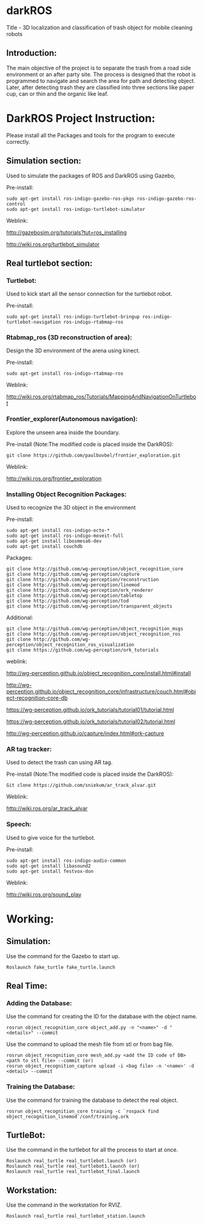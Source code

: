 # darkROS
Title - 3D localization and classification of trash object for mobile cleaning robots

## Introduction:
The main objective of the project is to separate the trash from a road side environment or an after party site. The process is designed that the robot is programmed to navigate and search the area for path and detecting object. Later, after detecting trash they are classified into three sections like paper cup, can or thin and the organic like leaf.

# DarkROS Project Instruction:
Please install all the Packages and tools for the program to execute correctly.
## Simulation section:
Used to simulate the packages of ROS and DarkROS using Gazebo,

Pre-install:
```
sudo apt-get install ros-indigo-gazebo-ros-pkgs ros-indigo-gazebo-ros-control
sudo apt-get install ros-indigo-turtlebot-simulator
```

Weblink:

http://gazebosim.org/tutorials?tut=ros_installing

http://wiki.ros.org/turtlebot_simulator

## Real turtlebot section:
### Turtlebot:
Used to kick start all the sensor connection for the turtlebot robot.

Pre-install:
```
sudo apt-get install ros-indigo-turtlebot-bringup ros-indigo-turtlebot-navigation ros-indigo-rtabmap-ros
```

### Rtabmap_ros (3D reconstruction of area):
Design the 3D environment of the arena using kinect.

Pre-install:
```
sudo apt-get install ros-indigo-rtabmap-ros
```

Weblink:

http://wiki.ros.org/rtabmap_ros/Tutorials/MappingAndNavigationOnTurtlebot


### Frontier_explorer(Autonomous navigation):
Explore the unseen area inside the boundary.

Pre-install (Note:The modified code is placed inside the DarkROS):
```
git clone https://github.com/paulbovbel/frontier_exploration.git
```

Weblink:

http://wiki.ros.org/frontier_exploration

### Installing Object Recognition Packages:
Used to recognize the 3D object in the environment

Pre-install:
```
sudo apt-get install ros-indigo-ecto-*
sudo apt-get install ros-indigo-moveit-full
sudo apt-get install libosmesa6-dev
sudo apt-get install couchdb
```

Packages:
```
git clone http://github.com/wg-perception/object_recognition_core
git clone http://github.com/wg-perception/capture
git clone http://github.com/wg-perception/reconstruction
git clone http://github.com/wg-perception/linemod
git clone http://github.com/wg-perception/ork_renderer
git clone http://github.com/wg-perception/tabletop
git clone http://github.com/wg-perception/tod
git clone http://github.com/wg-perception/transparent_objects
```

Additional:
```
git clone http://github.com/wg-perception/object_recognition_msgs
git clone http://github.com/wg-perception/object_recognition_ros
git clone http://github.com/wg-perception/object_recognition_ros_visualization
git clone https://github.com/wg-perception/ork_tutorials
```
weblink:

http://wg-perception.github.io/object_recognition_core/install.html#install

http://wg-perception.github.io/object_recognition_core/infrastructure/couch.html#object-recognition-core-db

https://wg-perception.github.io/ork_tutorials/tutorial01/tutorial.html

https://wg-perception.github.io/ork_tutorials/tutorial02/tutorial.html

http://wg-perception.github.io/capture/index.html#ork-capture

### AR tag tracker:
Used to detect the trash can using AR tag.

Pre-install (Note:The modified code is placed inside the DarkROS):
```
Git clone https://github.com/sniekum/ar_track_alvar.git
```
Weblink:

http://wiki.ros.org/ar_track_alvar

### Speech:
Used to give voice for the turtlebot.

Pre-install:
```
sudo apt-get install ros-indigo-audio-common
sudo apt-get install libasound2
sudo apt-get install festvox-don 
```

Weblink:

http://wiki.ros.org/sound_play

# Working:
## Simulation:
Use the command for the Gazebo to start up.
```
Roslaunch fake_turtle fake_turtle.launch
```

## Real Time:
### Adding the Database:
Use the command for creating the ID for the database with the object name.
```
rosrun object_recognition_core object_add.py -n "<name>" -d "<details>" --commit
```
Use the command to upload the mesh file from stl or from bag file. 
```
rosrun object_recognition_core mesh_add.py <add the ID code of DB> <path to stl file> --commit (or)
rosrun object_recognition_capture upload -i <bag file> -n '<name>' -d <detail> --commit
```

### Training the Database:
Use the command for training the database to detect the real object.
```
rosrun object_recognition_core training -c `rospack find object_recognition_linemod`/conf/training.ork
```

## TurtleBot:
Use the command in the turtlebot for all the process to start at once.
```
Roslaunch real_turtle real_turtlebot.launch (or)
Roslaunch real_turtle real_turtlebot1.launch (or)
Roslaunch real_turtle real_turtlebot_final.launch 
```
## Workstation:
Use the command in the workstation for RVIZ.
```
Roslaunch real_turtle real_turtlebot_station.launch
```
